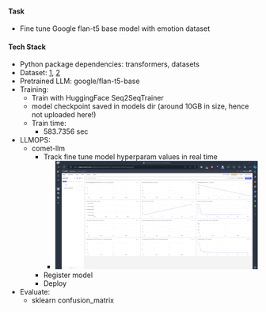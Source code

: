 #### Task 
- Fine tune Google flan-t5 base model with emotion dataset

#### Tech Stack
- Python package dependencies: transformers, datasets
- Dataset: [1](https://raw.githubusercontent.com/comet-ml/comet-llmops/main/data/merged_training_sample_prepared_train.jsonl), [2](https://raw.githubusercontent.com/comet-ml/comet-llmops/main/data/merged_training_sample_prepared_valid.jsonl)
- Pretrained LLM: google/flan-t5-base
- Training:
    - Train with HuggingFace Seq2SeqTrainer
    - model checkpoint saved in models dir (around 10GB in size, hence not uploaded here!)
    - Train time:
        - 583.7356 sec
- LLMOPS:
    - comet-llm
        - Track fine tune model hyperparam values in real time
            - ![](https://github.com/Akshaykumarcp/fine-tune-llm/blob/main/text%20classification/emotion%20classifier%20T5/comet-llm.png)
        - Register model
        - Deploy 
- Evaluate:
    - sklearn confusion_matrix